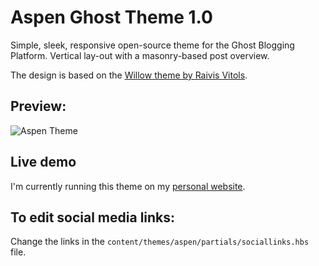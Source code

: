 # Aspen Ghost Theme 1.0

Simple, sleek, responsive open-source theme for the Ghost Blogging Platform. Vertical lay-out with a masonry-based post overview.

The design is based on the [Willow theme by Raivis Vitols](https://github.com/raivis-vitols/ghost-theme-willow).

## Preview:
![Aspen Theme](http://i.imgur.com/ibvBGj5.png)

## Live demo
I'm currently running this theme on my [personal website](http://www.foundth.is).
## To edit social media links:

Change the links in the `content/themes/aspen/partials/sociallinks.hbs` file.